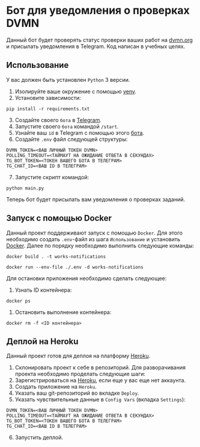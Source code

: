 # Бот для уведомления о проверках DVMN
Данный бот будет проверять статус проверки ваших работ на [dvmn.org](https://dvmn.org/) и присылать уведомления в Telegram.
Код написан в учебных целях.

## Использование
У вас должен быть установлен `Python` 3 версии.
1. Изолируйте ваше окружение с помощью [venv](https://docs.python.org/3/library/venv.html).
2. Установите зависимости:
```
pip install -r requirements.txt
```
3. Создайте своего `бота` в [Telegram](https://telegram.me/BotFather).
4. Запустите своего `бота` командой `/start`.
5. Узнайте ваш `id` в Telegram с помощью этого [бота](https://telegram.me/userinfobot).
6. Создайте `.env` файл следующей структуры:
```
DVMN_TOKEN=<ВАШ ЛИЧНЫЙ ТОКЕН DVMN>
POLLING_TIMEOUT=<ТАЙМАУТ НА ОЖИДАНИЕ ОТВЕТА В СЕКУНДАХ>
TG_BOT_TOKEN=<ТОКЕН ВАШЕГО БОТА В ТЕЛЕГРАМ>
TG_CHAT_ID=<ВАШ ID В ТЕЛЕГРАМ>
```
7. Запустите скрипт командой:
```
python main.py
```
Теперь бот будет присылать вам уведомления о проверках заданий.

## Запуск с помощью Docker
Данный проект поддерживают запуск с помощью `Docker`.
Для этого необходимо создать `.env`-файл из шага `Использование` и установить [Docker](https://www.docker.com/).
Далее по порядку необходимо выполнить следующие команды:
```
docker build . -t works-notifications
```
```
docker run --env-file ./.env -d works-notifications
```
Для остановки приложения необходимо сделать следующее:
1. Узнать ID контейнера:
```
docker ps
```
1. Остановить выполнение контейнера:
```
docker rm -f <ID контейнера>
```

## Деплой на Heroku
Данный проект готов для деплоя на платформу [Heroku](https://www.heroku.com
).
1. Склонировать проект к себе в репозиторий. 
Для разворачивания проекта необходимо проделать следующие шаги:
2. Зарегистрироваться на [Heroku](https://www.heroku.com), если еще у вас еще нет аккаунта.
3. Создать приложение на `Heroku`.
4. Указать ваш git-репозиторий во вкладке `Deploy`.
5. Указать чувствительные данные в `Config Vars` (вкладка `Settings`):
```
DVMN_TOKEN=<ВАШ ЛИЧНЫЙ ТОКЕН DVMN>
POLLING_TIMEOUT=<ТАЙМАУТ НА ОЖИДАНИЕ ОТВЕТА В СЕКУНДАХ>
TG_BOT_TOKEN=<ТОКЕН ВАШЕГО БОТА В ТЕЛЕГРАМ>
TG_CHAT_ID=<ВАШ ID В ТЕЛЕГРАМ>
```
6. Запустить деплой.